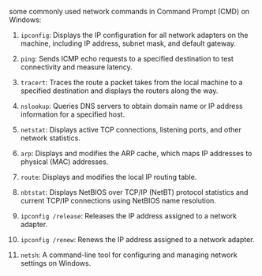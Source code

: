 <p>some commonly used network commands in Command Prompt (CMD) on Windows:</p>
<ol>
<li>
<p><code>ipconfig</code>: Displays the IP configuration for all network adapters on the machine, including IP address, subnet mask, and default gateway.</p>
</li>
<li>
<p><code>ping</code>: Sends ICMP echo requests to a specified destination to test connectivity and measure latency.</p>
</li>
<li>
<p><code>tracert</code>: Traces the route a packet takes from the local machine to a specified destination and displays the routers along the way.</p>
</li>
<li>
<p><code>nslookup</code>: Queries DNS servers to obtain domain name or IP address information for a specified host.</p>
</li>
<li>
<p><code>netstat</code>: Displays active TCP connections, listening ports, and other network statistics.</p>
</li>
<li>
<p><code>arp</code>: Displays and modifies the ARP cache, which maps IP addresses to physical (MAC) addresses.</p>
</li>
<li>
<p><code>route</code>: Displays and modifies the local IP routing table.</p>
</li>
<li>
<p><code>nbtstat</code>: Displays NetBIOS over TCP/IP (NetBT) protocol statistics and current TCP/IP connections using NetBIOS name resolution.</p>
</li>
<li>
<p><code>ipconfig /release</code>: Releases the IP address assigned to a network adapter.</p>
</li>
<li>
<p><code>ipconfig /renew</code>: Renews the IP address assigned to a network adapter.</p>
</li>
<li>
<p><code>netsh</code>: A command-line tool for configuring and managing network settings on Windows.</p>
</li>
</ol>
